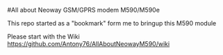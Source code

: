 #All about Neoway GSM/GPRS modem M590/M590e

This repo started as a "bookmark" form me to bringup this M590 module


 Please start with the Wiki https://github.com/Antony76/AllAboutNeowayM590/wiki
